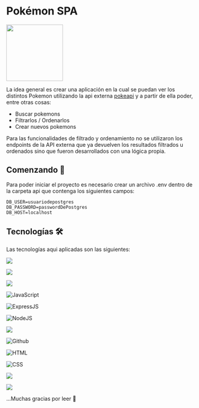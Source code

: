 # Pokémon SPA

<p align="left">
  <img height="150" src="./pokemon.png" />
</p>

La idea general es crear una aplicación en la cual se puedan ver los distintos Pokemon utilizando la api externa [pokeapi](https://pokeapi.co/) y a partir de ella poder, entre otras cosas:

  - Buscar pokemons
  - Filtrarlos / Ordenarlos
  - Crear nuevos pokemons

Para las funcionalidades de filtrado y ordenamiento no se utilizaron los endpoints de la API externa que ya devuelven los resultados filtrados u ordenados sino que fueron desarrollados con una lógica propia.

## Comenzando 🚀

Para poder iniciar el proyecto es necesario crear un archivo .env dentro de la carpeta api que contenga los siguientes campos:

```
DB_USER=usuariodepostgres
DB_PASSWORD=passwordDePostgres
DB_HOST=localhost
```

## Tecnologías 🛠️

Las tecnologías aqui aplicadas son las siguientes:

  ![](https://img.shields.io/badge/React-20232A?style=for-the-badge&logo=react&logoColor=61DAFB)
  
  ![](	https://img.shields.io/badge/Redux-593D88?style=for-the-badge&logo=redux&logoColor=white)

  ![]( https://img.shields.io/badge/React_Router-CA4245?style=for-the-badge&logo=react-router&logoColor=white)
    
  ![JavaScript](https://img.shields.io/badge/JavaScript-F7DF1E?style=for-the-badge&logo=javascript&logoColor=black)
    
  ![ExpressJS](https://img.shields.io/badge/Express.js-404D59?style=for-the-badge) 
  
  ![NodeJS](https://img.shields.io/badge/Node.js-43853D?style=for-the-badge&logo=node.js&logoColor=white)
  
  ![](https://img.shields.io/badge/git%20-%23F05033.svg?&style=for-the-badge&logo=git&logoColor=white) 
  
  ![Github](https://img.shields.io/badge/github%20-%23121011.svg?&style=for-the-badge&logo=github&logoColor=white)
  
  ![HTML](https://img.shields.io/badge/HTML5-E34F26?style=for-the-badge&logo=html5&logoColor=white) 
  
  ![CSS](https://img.shields.io/badge/CSS-239120?&style=for-the-badge&logo=css3&logoColor=white) 
  
  ![](https://img.shields.io/badge/Sass-CC6699?style=for-the-badge&logo=sass&logoColor=white)
  
  ![](https://img.shields.io/badge/PostgreSQL-316192?style=for-the-badge&logo=postgresql&logoColor=white)



...Muchas gracias por leer 💞



